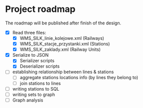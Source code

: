 # Project roadmap
The roadmap will be published after finish of the design.
+ [x] Read three files:
  + [x] WMS_SILK_linie_kolejowe.xml (Railways)
  + [x] WMS_SILK_stacje_przystanki.xml (Stations)
  + [x] WMS_SILK_zaklady.xml (Railway Units)
+ [x] Serialize to JSON
  + [x] Serializer scripts
  + [x] Deserializer scripts
+ [ ] establishing relationship between lines & stations
  + [ ] aggregate stations locations info (by lines they belong to)
  + [ ] join stations to lines
+ [ ] writing stations to SQL
+ [ ] writing sets to graph
+ [ ] Graph analysis